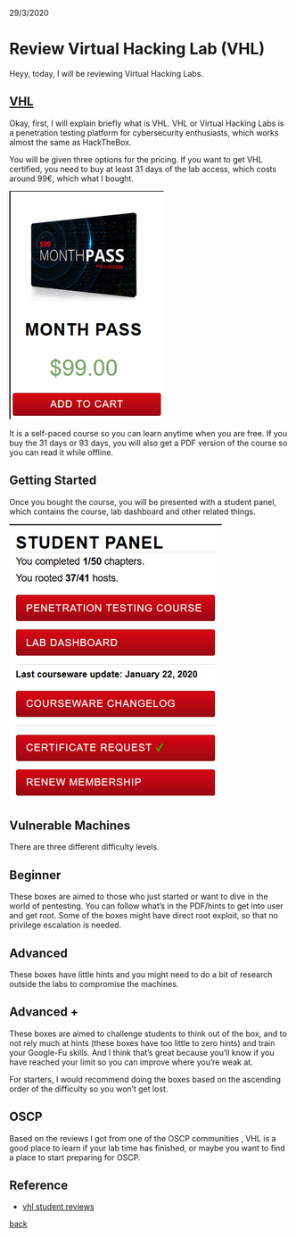 29/3/2020

# Review Virtual Hacking Lab (VHL)

Heyy, today, I will be reviewing Virtual Hacking Labs.

## [VHL](https://www.virtualhackinglabs.com/)

Okay, first, I will explain briefly what is VHL. VHL or Virtual Hacking Labs is a penetration testing platform for cybersecurity enthusiasts, which works almost the same as HackTheBox.

You will be given three options for the pricing. If you want to get VHL certified, you need to buy at least 31 days of the lab access, which costs around 99€, which what I bought.

![vhl-price](/images/vhl/vhl(pirce).png)

It is a self-paced course so you can learn anytime when you are free. If you buy the 31 days or 93 days, you will also get a PDF version of the course so you can read it while offline.


## Getting Started

Once you bought the course, you will be presented with a student panel, which contains the course, lab dashboard and other related things.

![vhl-panel](/images/vhl/vhl(panel).png)


## Vulnerable Machines

There are three different difficulty levels.

## Beginner

These boxes are aimed to those who just started or want to dive in the world of pentesting. You can follow what’s in the PDF/hints to get into user and get root. Some of the boxes might have direct root exploit, so that no privilege escalation is needed.

## Advanced

These boxes have little hints and you might need to do a bit of research outside the labs to compromise the machines.

## Advanced +

These boxes are aimed to challenge students to think out of the box, and to not rely much at hints (these boxes have too little to zero hints) and train your Google-Fu skills. And I think that’s great because you’ll know if you have reached your limit so you can improve where you’re weak at.

For starters, I would recommend doing the boxes based on the ascending order of the difficulty so you won’t get lost.

## OSCP

Based on the reviews I got from one of the OSCP communities , VHL is a good place to learn if your lab time has finished, or maybe you want to find a place to start preparing for OSCP.

## Reference

- [vhl student reviews](https://www.virtualhackinglabs.com/reviews/)


[back](../review.md)